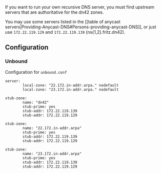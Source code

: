 If you want to run your own recursive DNS server, you must find upstream servers that are authoritative for the dn42 zones.

You may use some servers listed in the [[table of anycast servers|Providing-Anycast-DNS#Persons-providing-anycast-DNS]], or just use `172.22.119.129` and `172.22.119.139` (ns{1,2}.fritz.dn42).

## Configuration

### Unbound

Configuration for `unbound.conf`

```
server:
        local-zone: "22.172.in-addr.arpa." nodefault
        local-zone: "23.172.in-addr.arpa." nodefault

stub-zone:
        name: "dn42"
        stub-prime: yes
        stub-addr: 172.22.119.139
        stub-addr: 172.22.119.129

stub-zone:
        name: "22.172.in-addr.arpa"
        stub-prime: yes
        stub-addr: 172.22.119.139
        stub-addr: 172.22.119.129

stub-zone:
        name: "23.172.in-addr.arpa"
        stub-prime: yes
        stub-addr: 172.22.119.139
        stub-addr: 172.22.119.129
```